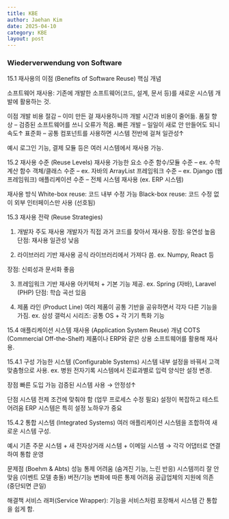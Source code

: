 ```yaml
---
title: KBE
author: Jaehan Kim
date: 2025-04-10
category: KBE
layout: post
---
```


### Wiederverwendung von Software

15.1 재사용의 이점 (Benefits of Software Reuse)
핵심 개념

소프트웨어 재사용: 기존에 개발한 소프트웨어(코드, 설계, 문서 등)를 새로운 시스템 개발에 활용하는 것.

이점
개발 비용 절감 – 이미 만든 걸 재사용하니까 개발 시간과 비용이 줄어듦.
품질 향상 – 검증된 소프트웨어를 쓰니 오류가 적음.
빠른 개발 – 일일이 새로 안 만들어도 되니 속도↑
표준화 – 공통 컴포넌트를 사용하면 시스템 전반에 걸쳐 일관성↑

예시
로그인 기능, 결제 모듈 등은 여러 시스템에서 재사용 가능.

15.2 재사용 수준 (Reuse Levels)
재사용 가능한 요소 수준
함수/모듈 수준 – ex. 수학 계산 함수
객체/클래스 수준 – ex. 자바의 ArrayList
프레임워크 수준 – ex. Django (웹 프레임워크)
애플리케이션 수준 – 전체 시스템 재사용 (ex. ERP 시스템)

재사용 방식
White-box reuse: 코드 내부 수정 가능
Black-box reuse: 코드 수정 없이 외부 인터페이스만 사용 (선호됨)

15.3 재사용 전략 (Reuse Strategies)
1. 개발자 주도 재사용
개발자가 직접 과거 코드를 찾아서 재사용.
장점: 유연성 높음
단점: 재사용 일관성 낮음

2. 라이브러리 기반 재사용
공식 라이브러리에서 가져다 씀.
ex. Numpy, React 등

장점: 신뢰성과 문서화 좋음

3. 프레임워크 기반 재사용
아키텍처 + 기본 기능 제공.
ex. Spring (자바), Laravel (PHP)
단점: 학습 곡선 있음

4. 제품 라인 (Product Line)
여러 제품이 공통 기반을 공유하면서 각자 다른 기능을 가짐.
ex. 삼성 갤럭시 시리즈: 공통 OS + 각 기기 특화 기능

15.4 애플리케이션 시스템 재사용 (Application System Reuse)
개념
COTS (Commercial Off-the-Shelf) 제품이나 ERP와 같은 상용 소프트웨어를 활용해 재사용.

15.4.1 구성 가능한 시스템 (Configurable Systems)
시스템 내부 설정을 바꿔서 고객 맞춤형으로 사용.
ex. 병원 전자기록 시스템에서 진료과별로 입력 양식만 설정 변경.

장점
빠른 도입 가능
검증된 시스템 사용 → 안정성↑

단점
시스템 전제 조건에 맞춰야 함 (업무 프로세스 수정 필요)
설정이 복잡하고 테스트 어려움
ERP 시스템은 특히 설정 노하우가 중요

15.4.2 통합 시스템 (Integrated Systems)
여러 애플리케이션 시스템을 조합하여 새로운 시스템 구성.

예시
기존 주문 시스템 + 새 전자상거래 시스템 + 이메일 시스템
→ 각각 어댑터로 연결하여 통합 운영

문제점 (Boehm & Abts)
성능 통제 어려움 (숨겨진 기능, 느린 반응)
시스템끼리 잘 안 맞음 (이벤트 모델 충돌)
버전/기능 변화에 따른 통제 어려움
공급업체의 지원에 의존 (중단되면 큰일)

해결책
서비스 래퍼(Service Wrapper): 기능을 서비스처럼 포장해서 시스템 간 통합을 쉽게 함.

